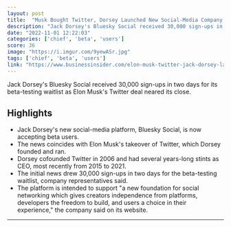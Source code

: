 ```yaml
---
layout: post
title:  "Musk Bought Twitter, Dorsey Launched New Social-Media Company Beta"
description: "Jack Dorsey's Bluesky Social received 30,000 sign-ups in two days for its beta-testing waitlist as Elon Musk's Twitter deal neared its close."
date: "2022-11-01 12:22:03"
categories: ['chief', 'beta', 'users']
score: 36
image: "https://i.imgur.com/9yewASr.jpg"
tags: ['chief', 'beta', 'users']
link: "https://www.businessinsider.com/elon-musk-twitter-jack-dorsey-launches-beta-bluesky-social-app-2022-10"
---
```


Jack Dorsey's Bluesky Social received 30,000 sign-ups in two days for its beta-testing waitlist as Elon Musk's Twitter deal neared its close.

## Highlights

- Jack Dorsey's new social-media platform, Bluesky Social, is now accepting beta users.
- The news coincides with Elon Musk's takeover of Twitter, which Dorsey founded and ran.
- Dorsey cofounded Twitter in 2006 and had several years-long stints as CEO, most recently from 2015 to 2021.
- The initial news drew 30,000 sign-ups in two days for the beta-testing waitlist, company representatives said.
- The platform is intended to support "a new foundation for social networking which gives creators independence from platforms, developers the freedom to build, and users a choice in their experience," the company said on its website.

---
